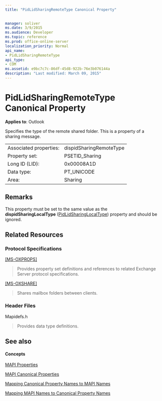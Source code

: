 ```yaml
---
title: "PidLidSharingRemoteType Canonical Property"
 
 
manager: soliver
ms.date: 3/9/2015
ms.audience: Developer
ms.topic: reference
ms.prod: office-online-server
localization_priority: Normal
api_name:
- PidLidSharingRemoteType
api_type:
- COM
ms.assetid: e9bc7c7c-86df-45d8-922b-76e3b076144a
description: "Last modified: March 09, 2015"
---
```


# PidLidSharingRemoteType Canonical Property

  
  
**Applies to**: Outlook 
  
Specifies the type of the remote shared folder. This is a property of a sharing message.
  
|||
|:-----|:-----|
|Associated properties:  <br/> |dispidSharingRemoteType  <br/> |
|Property set:  <br/> |PSETID_Sharing  <br/> |
|Long ID (LID):  <br/> |0x00008A1D  <br/> |
|Data type:  <br/> |PT_UNICODE  <br/> |
|Area:  <br/> |Sharing  <br/> |
   
## Remarks

This property must be set to the same value as the **dispidSharingLocalType** ([PidLidSharingLocalType](pidlidsharinglocaltype-canonical-property.md)) property and should be ignored.
  
## Related Resources

### Protocol Specifications

[[MS-OXPROPS]](http://msdn.microsoft.com/library/f6ab1613-aefe-447d-a49c-18217230b148%28Office.15%29.aspx)
  
> Provides property set definitions and references to related Exchange Server protocol specifications.
    
[[MS-OXSHARE]](http://msdn.microsoft.com/library/e4e5bd27-d5e0-43f9-a6ea-550876724f3d%28Office.15%29.aspx)
  
> Shares mailbox folders between clients.
    
### Header Files

Mapidefs.h
  
> Provides data type definitions.
    
## See also

#### Concepts

[MAPI Properties](mapi-properties.md)
  
[MAPI Canonical Properties](mapi-canonical-properties.md)
  
[Mapping Canonical Property Names to MAPI Names](mapping-canonical-property-names-to-mapi-names.md)
  
[Mapping MAPI Names to Canonical Property Names](mapping-mapi-names-to-canonical-property-names.md)

